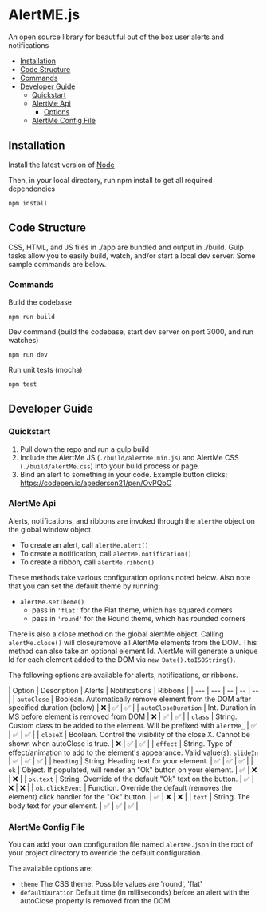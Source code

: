 # AlertME.js
An open source library for beautiful out of the box user alerts and notifications

* [Installation](#installation)
* [Code Structure](#code-structure)
* [Commands](#commands)
* [Developer Guide](#developer-guide)
  * [Quickstart](#dev-quickstart)
  * [AlertMe Api](#dev-api)
    * [Options](#dev-options)
  * [AlertMe Config File](#config-file)

<a name='installation'></a>
## Installation
Install the latest version of [Node](https://nodejs.org)

Then, in your local directory, run npm install to get all required dependencies
```
npm install
```

<a name='code-structure'></a>
## Code Structure
CSS, HTML, and JS files in ./app are bundled and output in ./build. Gulp tasks allow you to easily build, watch, and/or start a local dev server. Some sample commands are below.

<a name='commands'></a>
### Commands
Build the codebase
```
npm run build
```

Dev command (build the codebase, start dev server on port 3000, and run watches)
```
npm run dev
```

Run unit tests (mocha)
```
npm test
```

<a name='developer-guide'></a>
## Developer Guide
<a name='dev-quickstart'></a>
### Quickstart
1. Pull down the repo and run a gulp build
2. Include the AlertMe JS (`./build/alertMe.min.js`) and AlertMe CSS (`./build/alertMe.css`) into your build process or page.
3. Bind an alert to something in your code. Example button clicks: https://codepen.io/apederson21/pen/OvPQbO

<a name='dev-api'></a>
### AlertMe Api
Alerts, notifications, and ribbons are invoked through the `alertMe` object on the global window object.

* To create an alert, call `alertMe.alert()`
* To create a notification, call `alertMe.notification()`
* To create a ribbon, call `alertMe.ribbon()`

These methods take various configuration options noted below. Also note that you can set the default theme by running:
* `alertMe.setTheme()`
  * pass in `'flat'` for the Flat theme, which has squared corners
  * pass in `'round'` for the Round theme, which has rounded corners

There is also a close method on the global alertMe object. Calling `alertMe.close()` will close/remove all AlertMe elements from the DOM. This method can also take an optional element Id. AlertMe will generate a unique Id for each element added to the DOM via `new Date().toISOString()`.

The following options are available for alerts, notifications, or ribbons.

<a name='dev-options'></a>
| Option | Description | Alerts | Notifications | Ribbons |
| --- | --- | -- | -- | -- |
| `autoClose` | Boolean. Automatically remove element from the DOM after specified duration (below) | ❌ | ✅ | ✅ |
| `autoCloseDuration` | Int. Duration in MS before element is removed from DOM | ❌ | ✅ | ✅ |
| `class` | String. Custom class to be added to the element. Will be prefixed with `alertMe_` | ✅ | ✅ | ✅ |
| `closeX` | Boolean. Control the visibility of the close X. Cannot be shown when autoClose is true. | ❌ | ✅ | ✅ |
| `effect` | String. Type of effect/animation to add to the element's appearance. Valid value(s): `slideIn` | ✅ | ✅ | ✅ |
| `heading` | String. Heading text for your element. | ✅ | ✅ | ✅ |
| `ok` | Object. If populated, will render an "Ok" button on your element. | ✅ | ❌ | ❌ |
| `ok.text` | String. Override of the default "Ok" text on the button. | ✅ | ❌ | ❌ |
| `ok.clickEvent` | Function. Override the default (removes the element) click handler for the "Ok" button. | ✅ | ❌ | ❌ |
| `text` | String. The body text for your element. | ✅ | ✅ | ✅ |

<a name='config-file'></a>
### AlertMe Config File
You can add your own configuration file named `alertMe.json` in the root of your project directory to override the default configuration.

The available options are:
* `theme` The CSS theme. Possible values are 'round', 'flat'
* `defaultDuration` Default time (in milliseconds) before an alert with the autoClose property is removed from the DOM